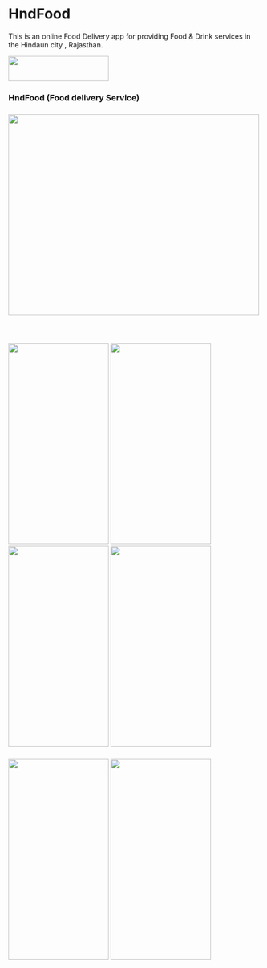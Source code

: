 # HndFood

This is an online Food Delivery app for providing Food & Drink services in the Hindaun city , Rajasthan. 

<a href="https://play.google.com/store/apps/details?id=com.foodservice.hndfoodservice"> <img src="https://github.com/Anju1415/Hnd-Food/blob/master/images/B612_20210518_030112_338.jpg" width="200" height="50"> </a>

<h3><b>HndFood (Food delivery Service)</b><h3>

<img src="https://github.com/Anju1415/Hnd-Food/blob/master/images/graphicHnd.jpg" width="500" height="400"><br><br><br>

<img src="https://github.com/Anju1415/Hnd-Food/blob/master/images/1.jpg" width="200" height="400">  <img src="https://github.com/Anju1415/Hnd-Food/blob/master/images/2.jpg" width="200" height="400">
<img src="https://github.com/Anju1415/Hnd-Food/blob/master/images/3.jpg" width="200" height="400">  <img src="https://github.com/Anju1415/Hnd-Food/blob/master/images/4.jpg" width="200" height="400">
<br><br>
<img src="https://github.com/Anju1415/Hnd-Food/blob/master/images/5.jpg" width="200" height="400">  <img src="https://github.com/Anju1415/Hnd-Food/blob/master/images/6.jpg" width="200" height="400">  

